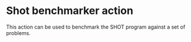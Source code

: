 # Shot benchmarker action
This action can be used to benchmark the 
SHOT program against a set of problems.



